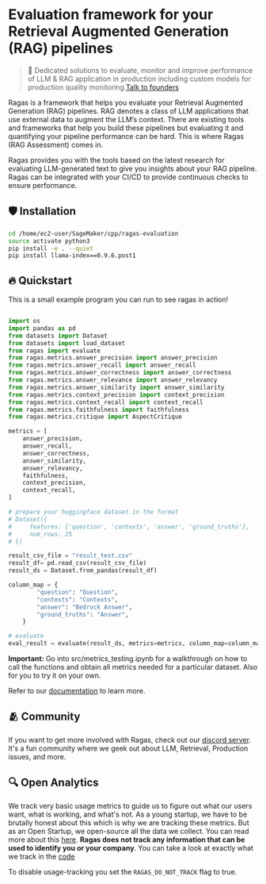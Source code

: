 # Evaluation framework for your Retrieval Augmented Generation (RAG) pipelines

> 🚀 Dedicated solutions to evaluate, monitor and improve performance of LLM & RAG application in production including custom models for production quality monitoring.[Talk to founders](https://calendly.com/shahules/30min)

Ragas is a framework that helps you evaluate your Retrieval Augmented Generation (RAG) pipelines. RAG denotes a class of LLM applications that use external data to augment the LLM’s context. There are existing tools and frameworks that help you build these pipelines but evaluating it and quantifying your pipeline performance can be hard. This is where Ragas (RAG Assessment) comes in.

Ragas provides you with the tools based on the latest research for evaluating LLM-generated text to give you insights about your RAG pipeline. Ragas can be integrated with your CI/CD to provide continuous checks to ensure performance.

## :shield: Installation

```bash
cd /home/ec2-user/SageMaker/cpp/ragas-evaluation
source activate python3
pip install -e . --quiet
pip install llama-index==0.9.6.post1
```

## :fire: Quickstart

This is a small example program you can run to see ragas in action!

```python

import os
import pandas as pd
from datasets import Dataset
from datasets import load_dataset
from ragas import evaluate
from ragas.metrics.answer_precision import answer_precision
from ragas.metrics.answer_recall import answer_recall
from ragas.metrics.answer_correctness import answer_correctness
from ragas.metrics.answer_relevance import answer_relevancy
from ragas.metrics.answer_similarity import answer_similarity
from ragas.metrics.context_precision import context_precision
from ragas.metrics.context_recall import context_recall
from ragas.metrics.faithfulness import faithfulness
from ragas.metrics.critique import AspectCritique

metrics = [
    answer_precision,
    answer_recall,
    answer_correctness,
    answer_similarity,
    answer_relevancy,
    faithfulness,
    context_precision,
    context_recall,
]

# prepare your huggingface dataset in the format
# Dataset({
#     features: ['question', 'contexts', 'answer', 'ground_truths'],
#     num_rows: 25
# })

result_csv_file = "result_test.csv"
result_df= pd.read_csv(result_csv_file)
result_ds = Dataset.from_pandas(result_df)

column_map = {
        "question": "Question",
        "contexts": "Contexts",
        "answer": "Bedrock Answer",
        "ground_truths": "Answer",
    }

# evaluate
eval_result = evaluate(result_ds, metrics=metrics, column_map=column_map)
```

**Important:**
Go into src/metrics_testing.ipynb for a walkthrough on how to call the functions and obtain all metrics needed for a particular dataset. Also for you to try it on your own.

Refer to our [documentation](https://docs.ragas.io/) to learn more.


## 🫂 Community

If you want to get more involved with Ragas, check out our [discord server](https://discord.gg/5djav8GGNZ). It's a fun community where we geek out about LLM, Retrieval, Production issues, and more.

## 🔍 Open Analytics

We track very basic usage metrics to guide us to figure out what our users want, what is working, and what's not. As a young startup, we have to be brutally honest about this which is why we are tracking these metrics. But as an Open Startup, we open-source all the data we collect. You can read more about this [here](https://github.com/explodinggradients/ragas/issues/49). **Ragas does not track any information that can be used to identify you or your company**. You can take a look at exactly what we track in the [code](./src/ragas/_analytics.py)

To disable usage-tracking you set the `RAGAS_DO_NOT_TRACK` flag to true.
